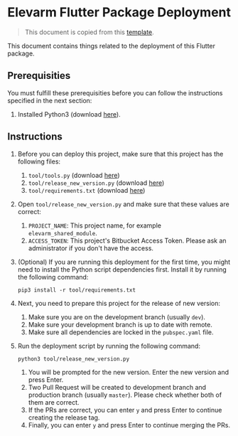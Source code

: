 # Elevarm Flutter Package Deployment

> This document is copied from this [template](https://bitbucket.org/elevarm/workspace/snippets/EdgALK).

This document contains things related to the deployment of this Flutter package.

## Prerequisities

You must fulfill these prerequisities before you can follow the instructions specified in the next section:

1. Installed Python3 (download [here](https://www.python.org/downloads/)).

## Instructions

1. Before you can deploy this project, make sure that this project has the following files:
    1. `tool/tools.py` (download [here](https://bitbucket.org/elevarm/workspace/snippets/y7ERdo))
    2. `tool/release_new_version.py` (download [here](https://bitbucket.org/elevarm/workspace/snippets/AzMGL5))
    3. `tool/requirements.txt` (download [here](https://bitbucket.org/elevarm/workspace/snippets/eqEgGB))

2. Open `tool/release_new_version.py` and make sure that these values are correct:
    1. `PROJECT_NAME`: This project name, for example `elevarm_shared_module`.
    2. `ACCESS_TOKEN`: This project's Bitbucket Access Token. Please ask an administrator if you don't have the access.
3. (Optional) If you are running this deployment for the first time, you might need to install the Python script dependencies first. Install it by running the following command:
    ```
    pip3 install -r tool/requirements.txt
    ```
4. Next, you need to prepare this project for the release of new version:
    1. Make sure you are on the development branch (usually `dev`).
    2. Make sure your development branch is up to date with remote.
    3. Make sure all dependencies are locked in the `pubspec.yaml` file.
5. Run the deployment script by running the following command:
    ```
    python3 tool/release_new_version.py
    ```
    1. You will be prompted for the new version. Enter the new version and press Enter.
    2. Two Pull Request will be created to development branch and production branch (usually `master`). Please check whether both of them are correct.
    3. If the PRs are correct, you can enter `y` and press Enter to continue creating the release tag.
    4. Finally, you can enter `y` and press Enter to continue merging the PRs.
